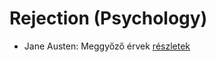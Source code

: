 # Rejection (Psychology)

- Jane Austen: Meggyőző érvek [részletek](_details/Jane%20Austen.md#id_59)